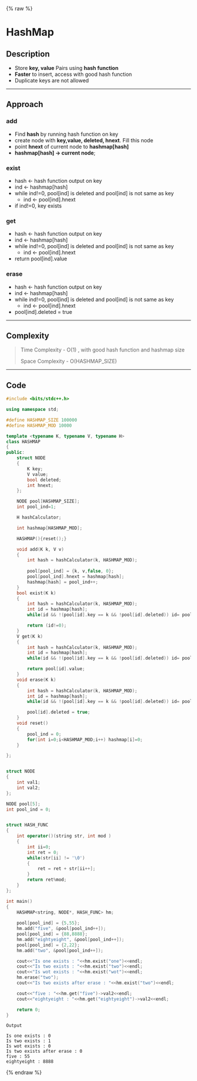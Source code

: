 {% raw %}
# HashMap

## Description
- Store **key, value** Pairs using **hash function**
- **Faster** to insert, access with good hash function
- Duplicate keys are not allowed

---

## Approach

### add
- Find **hash** by running hash function on key
- create node with **key,value, deleted, hnext**. Fill this node
- point **hnext** of current node to **hashmap[hash]**
- **hashmap[hash] -> current node**;

### exist
- hash <- hash function output on key
- ind <- hashmap[hash]
- while ind!=0, pool[ind] is deleted and pool[ind] is not same as key
  - ind <- pool[ind].hnext
- if ind!=0, key exists

### get
- hash <- hash function output on key
- ind <- hashmap[hash]
- while ind!=0, pool[ind] is deleted and pool[ind] is not same as key
  - ind <- pool[ind].hnext
- return pool[ind].value

### erase
- hash <- hash function output on key
- ind <- hashmap[hash]
- while ind!=0, pool[ind] is deleted and pool[ind] is not same as key
  - ind <- pool[ind].hnext
- pool[ind].deleted = true

---

## Complexity

> Time Complexity - O(1) , with good hash function and hashmap size
>
> Space Complexity - O(HASHMAP_SIZE)


---

## Code

```cpp
#include <bits/stdc++.h>

using namespace std;

#define HASHMAP_SIZE 100000
#define HASHMAP_MOD 10000

template <typename K, typename V, typename H>
class HASHMAP
{
public:
    struct NODE
    {
        K key;
        V value;
        bool deleted;
        int hnext;
    };

    NODE pool[HASHMAP_SIZE];
    int pool_ind=1;

    H hashCalculator;

    int hashmap[HASHMAP_MOD];

    HASHMAP(){reset();}

    void add(K k, V v)
    {
        int hash = hashCalculator(k, HASHMAP_MOD);
        
        pool[pool_ind] = {k, v,false, 0};
        pool[pool_ind].hnext = hashmap[hash];
        hashmap[hash] = pool_ind++;
    }
    bool exist(K k)
    {
        int hash = hashCalculator(k, HASHMAP_MOD);
        int id = hashmap[hash];
        while(id && !(pool[id].key == k && !pool[id].deleted)) id= pool[id].hnext;

        return (id!=0);
    }
    V get(K k)
    {
        int hash = hashCalculator(k, HASHMAP_MOD);
        int id = hashmap[hash];
        while(id && !(pool[id].key == k && !pool[id].deleted)) id= pool[id].hnext;

        return pool[id].value;
    }
    void erase(K k)
    {
        int hash = hashCalculator(k, HASHMAP_MOD);
        int id = hashmap[hash];
        while(id && !(pool[id].key == k && !pool[id].deleted)) id= pool[id].hnext;

        pool[id].deleted = true;
    }
    void reset()
    {
        pool_ind = 0;
        for(int i=0;i<HASHMAP_MOD;i++) hashmap[i]=0;
    }

};


struct NODE
{
    int val1;
    int val2;
};

NODE pool[5];
int pool_ind = 0;


struct HASH_FUNC
{
    int operator()(string str, int mod )
    {
        int ii=0;
        int ret = 0;
        while(str[ii] != '\0')
        {
            ret = ret + str[ii++];
        }
        return ret%mod;
    }
};

int main()
{
    HASHMAP<string, NODE*, HASH_FUNC> hm;
    
    pool[pool_ind] = {5,55};
    hm.add("five", &pool[pool_ind++]);
    pool[pool_ind] = {88,8888};
    hm.add("eightyeight", &pool[pool_ind++]);
    pool[pool_ind] = {2,22};
    hm.add("two", &pool[pool_ind++]);

    cout<<"Is one exists : "<<hm.exist("one")<<endl;
    cout<<"Is two exists : "<<hm.exist("two")<<endl;
    cout<<"Is wot exists : "<<hm.exist("wot")<<endl;
    hm.erase("two");
    cout<<"Is two exists after erase : "<<hm.exist("two")<<endl;

    cout<<"five : "<<hm.get("five")->val2<<endl;
    cout<<"eightyeight : "<<hm.get("eightyeight")->val2<<endl;

    return 0;
}

```

```
Output

Is one exists : 0
Is two exists : 1
Is wot exists : 0
Is two exists after erase : 0
five : 55
eightyeight : 8888

```

{% endraw %}